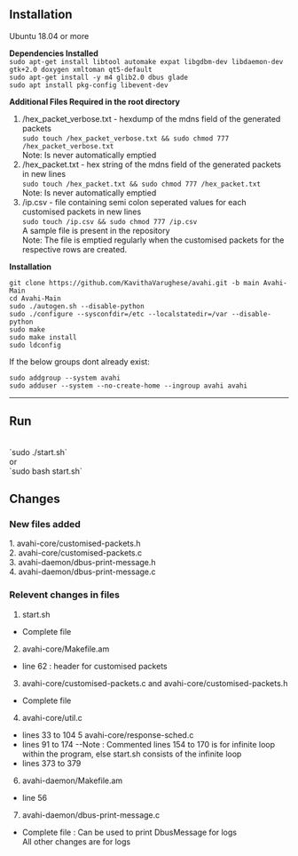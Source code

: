 <h2> Installation </h2>

Ubuntu 18.04 or more

<strong> Dependencies Installed </strong> <br>
`sudo apt-get install libtool automake expat libgdbm-dev libdaemon-dev gtk+2.0 doxygen xmltoman qt5-default`<br>
`sudo apt-get install -y m4 glib2.0 dbus glade`<br>
`sudo apt install pkg-config libevent-dev`<br>

<strong> Additional Files Required in the root directory </strong> <br>
1. /hex_packet_verbose.txt - hexdump of the mdns field of the generated packets <br>
`sudo touch /hex_packet_verbose.txt && sudo chmod 777 /hex_packet_verbose.txt` <br>
Note: Is never automatically emptied <br>
2. /hex_packet.txt - hex string of the mdns field of the generated packets in new lines <br>
`sudo touch /hex_packet.txt && sudo chmod 777 /hex_packet.txt` <br>
Note: Is never automatically emptied <br>
3. /ip.csv - file containing semi colon seperated values for each customised packets in new lines <br>
`sudo touch /ip.csv && sudo chmod 777 /ip.csv` <br>
A sample file is present in the repository <br>
Note: The file is emptied regularly when the customised packets for the respective rows are created.

<strong> Installation </strong> <br>
```
git clone https://github.com/KavithaVarughese/avahi.git -b main Avahi-Main
cd Avahi-Main
sudo ./autogen.sh --disable-python
sudo ./configure --sysconfdir=/etc --localstatedir=/var --disable-python
sudo make
sudo make install
sudo ldconfig
```
If the below groups dont already exist: <br>
```
sudo addgroup --system avahi
sudo adduser --system --no-create-home --ingroup avahi avahi
```

<hr>

<h2> Run </h2> <br>
`sudo ./start.sh` <br>
or <br>
`sudo bash start.sh` <br>

<h2> Changes </h2>

<h3> New files added </h3>
1. avahi-core/customised-packets.h<br>
2. avahi-core/customised-packets.c<br>
3. avahi-daemon/dbus-print-message.h<br>
4. avahi-daemon/dbus-print-message.c<br>

<h3> Relevent changes in files </h3>

1. start.sh
  - Complete file
2. avahi-core/Makefile.am
- line 62 : header for customised packets
3. avahi-core/customised-packets.c and avahi-core/customised-packets.h
- Complete file
4. avahi-core/util.c
- lines 33 to 104
5 avahi-core/response-sched.c
- lines 91 to 174
--Note : Commented lines 154 to 170 is for infinite loop within the program, else start.sh consists of the infinite loop
- lines 373 to 379 
6. avahi-daemon/Makefile.am
- line 56
7. avahi-daemon/dbus-print-message.c
- Complete file : Can be used to print DbusMessage for logs<br>
All other changes are for logs
